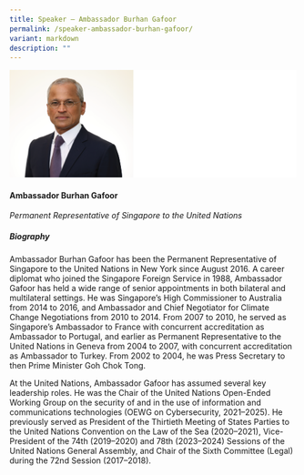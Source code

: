 ```yaml
---
title: Speaker – Ambassador Burhan Gafoor
permalink: /speaker-ambassador-burhan-gafoor/
variant: markdown
description: ""
---
```

![](/images/2025%20speakers/Burhan_Gafoor.png)
#### **Ambassador Burhan Gafoor**

*Permanent Representative of Singapore to the United Nations*

##### **Biography**
Ambassador Burhan Gafoor has been the Permanent Representative of Singapore to the United Nations in New York since August 2016. A career diplomat who joined the Singapore Foreign Service in 1988, Ambassador Gafoor has held a wide range of senior appointments in both bilateral and multilateral settings. He was Singapore’s High Commissioner to Australia from 2014 to 2016, and Ambassador and Chief Negotiator for Climate Change Negotiations from 2010 to 2014. From 2007 to 2010, he served as Singapore’s Ambassador to France with concurrent accreditation as Ambassador to Portugal, and earlier as Permanent Representative to the United Nations in Geneva from 2004 to 2007, with concurrent accreditation as Ambassador to Turkey. From 2002 to 2004, he was Press Secretary to then Prime Minister Goh Chok Tong.

At the United Nations, Ambassador Gafoor has assumed several key leadership roles. He was the Chair of the United Nations Open-Ended Working Group on the security of and in the use of information and communications technologies (OEWG on Cybersecurity, 2021–2025). He previously served as President of the Thirtieth Meeting of States Parties to the United Nations Convention on the Law of the Sea (2020–2021), Vice-President of the 74th (2019–2020) and 78th (2023–2024) Sessions of the United Nations General Assembly, and Chair of the Sixth Committee (Legal) during the 72nd Session (2017–2018). 
